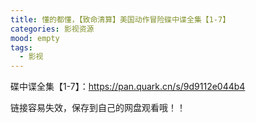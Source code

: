 ```yaml
---
title: 懂的都懂，【致命清算】美国动作冒险碟中谍全集【1-7】
categories: 影视资源
mood: empty
tags:
  - 影视
---
```





碟中谍全集【1-7】：https://pan.quark.cn/s/9d9112e044b4




链接容易失效，保存到自己的网盘观看哦！！


